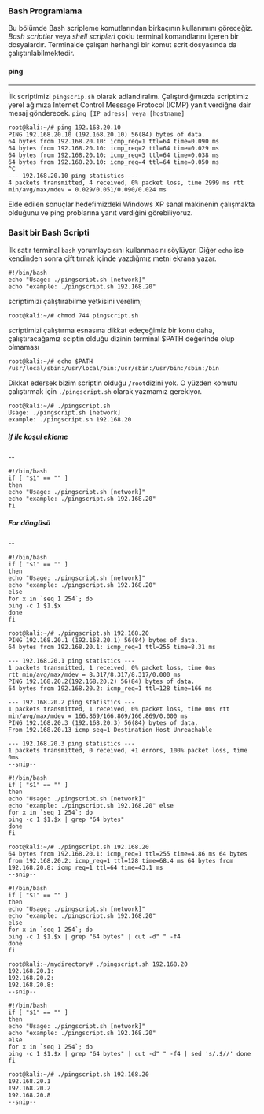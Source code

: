 ### Bash Programlama

Bu bölümde Bash scripleme komutlarından birkaçının kullanımını göreceğiz. _Bash scriptler_ veya _shell scripleri_ çoklu terminal komandlarını içeren bir dosyalardır. Terminalde çalışan herhangi bir komut scrit dosyasında da çalıştırılabilmektedir.

#### ping
___

İlk scriptimizi `pingscrip.sh` olarak adlandıralım. Çalıştırdığımızda scriptimiz yerel ağımıza Internet Control Message Protocol (ICMP) yanıt verdiğne dair mesaj gönderecek. `ping [IP adress] veya [hostname]`

```ShellSession
root@kali:~/# ping 192.168.20.10
PING 192.168.20.10 (192.168.20.10) 56(84) bytes of data.
64 bytes from 192.168.20.10: icmp_req=1 ttl=64 time=0.090 ms
64 bytes from 192.168.20.10: icmp_req=2 ttl=64 time=0.029 ms
64 bytes from 192.168.20.10: icmp_req=3 ttl=64 time=0.038 ms
64 bytes from 192.168.20.10: icmp_req=4 ttl=64 time=0.050 ms
^C
--- 192.168.20.10 ping statistics ---
4 packets transmitted, 4 received, 0% packet loss, time 2999 ms rtt min/avg/max/mdev = 0.029/0.051/0.090/0.024 ms
```
Elde edilen sonuçlar hedefimizdeki Windows XP sanal makinenin çalışmakta olduğunu ve ping problarına yanıt verdiğini görebiliyoruz.

### Basit bir Bash Scripti

İlk satır terminal `bash` yorumlaycısını kullanmasını söylüyor. Diğer `echo` ise kendinden sonra çift tırnak içinde yazdığmız metni ekrana yazar.

```ShellSession
#!/bin/bash
echo "Usage: ./pingscript.sh [network]" 
echo "example: ./pingscript.sh 192.168.20"
```

scriptimizi çalıştırabilme yetkisini verelim;

```ShellSession
root@kali:~/# chmod 744 pingscript.sh
```

scriptimizi çalıştırma esnasına dikkat edeçeğimiz bir konu daha, çalıştıracağamız sciptin olduğu dizinin terminal $PATH değerinde olup olmaması

```ShellSession
root@kali:~/# echo $PATH /usr/local/sbin:/usr/local/bin:/usr/sbin:/usr/bin:/sbin:/bin
```

Dikkat edersek bizim scriptin olduğu `/root`dizini yok. O yüzden komutu çalıştırmak için `./pingscript.sh` olarak yazmamız gerekiyor.

```ShellSession
root@kali:~/# ./pingscript.sh 
Usage: ./pingscript.sh [network] 
example: ./pingscript.sh 192.168.20
```

##### if ile koşul ekleme
--

```ShellSession
#!/bin/bash
if [ "$1" == "" ]
then
echo "Usage: ./pingscript.sh [network]"
echo "example: ./pingscript.sh 192.168.20"
fi
```

##### For döngüsü
--

```ShellSession
#!/bin/bash
if [ "$1" == "" ]
then
echo "Usage: ./pingscript.sh [network]" 
echo "example: ./pingscript.sh 192.168.20" 
else
for x in `seq 1 254`; do
ping -c 1 $1.$x
done
fi
```

```ShellSession
root@kali:~/# ./pingscript.sh 192.168.20
PING 192.168.20.1 (192.168.20.1) 56(84) bytes of data.
64 bytes from 192.168.20.1: icmp_req=1 ttl=255 time=8.31 ms

--- 192.168.20.1 ping statistics ---
1 packets transmitted, 1 received, 0% packet loss, time 0ms
rtt min/avg/max/mdev = 8.317/8.317/8.317/0.000 ms
PING 192.168.20.2(192.168.20.2) 56(84) bytes of data.
64 bytes from 192.168.20.2: icmp_req=1 ttl=128 time=166 ms

--- 192.168.20.2 ping statistics ---
1 packets transmitted, 1 received, 0% packet loss, time 0ms rtt min/avg/max/mdev = 166.869/166.869/166.869/0.000 ms
PING 192.168.20.3 (192.168.20.3) 56(84) bytes of data.
From 192.168.20.13 icmp_seq=1 Destination Host Unreachable

--- 192.168.20.3 ping statistics ---
1 packets transmitted, 0 received, +1 errors, 100% packet loss, time 0ms 
--snip--
```

```ShellSession
#!/bin/bash
if [ "$1" == "" ]
then
echo "Usage: ./pingscript.sh [network]"
echo "example: ./pingscript.sh 192.168.20" else
for x in `seq 1 254`; do
ping -c 1 $1.$x | grep "64 bytes"
done
fi
```

```ShellSession
root@kali:~/# ./pingscript.sh 192.168.20
64 bytes from 192.168.20.1: icmp_req=1 ttl=255 time=4.86 ms 64 bytes from 192.168.20.2: icmp_req=1 ttl=128 time=68.4 ms 64 bytes from 192.168.20.8: icmp_req=1 ttl=64 time=43.1 ms
--snip--
```

```ShellSession
#!/bin/bash
if [ "$1" == "" ]
then
echo "Usage: ./pingscript.sh [network]"
echo "example: ./pingscript.sh 192.168.20"
else
for x in `seq 1 254`; do
ping -c 1 $1.$x | grep "64 bytes" | cut -d" " -f4
done
fi
```

```ShellSession
root@kali:~/mydirectory# ./pingscript.sh 192.168.20
192.168.20.1:
192.168.20.2:
192.168.20.8:
--snip--
```

```ShellSession
#!/bin/bash
if [ "$1" == "" ]
then
echo "Usage: ./pingscript.sh [network]"
echo "example: ./pingscript.sh 192.168.20"
else
for x in `seq 1 254`; do
ping -c 1 $1.$x | grep "64 bytes" | cut -d" " -f4 | sed 's/.$//' done
fi
```

```ShellSession
root@kali:~/# ./pingscript.sh 192.168.20 
192.168.20.1
192.168.20.2
192.168.20.8
--snip--
```

```ShellSession
```














